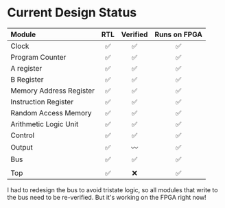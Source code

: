 # Current Design Status

| Module                  | RTL | Verified | Runs on FPGA |
| :---------------------- | :-: | :-: | :-: |
| Clock                   |✅|✅|✅|
| Program Counter         |✅|✅|✅|
| A register              |✅|✅|✅|
| B Register              |✅|✅|✅|
| Memory Address Register |✅|✅|✅|
| Instruction Register    |✅|✅|✅|
| Random Access Memory    |✅|✅|✅|
| Arithmetic Logic Unit   |✅|✅|✅|
| Control                 |✅|✅|✅|
| Output                  |✅|〰️|✅|
| Bus                     |✅|✅|✅|
||||
| Top                     |✅|❌|✅|

I had to redesign the bus to avoid tristate logic, so all modules that write to the bus need to be re-verified. But it's working on the FPGA right now!
